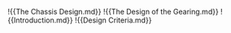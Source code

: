 !{{The Chassis Design.md}} 
!{{The Design of the Gearing.md}}
!{{Introduction.md}}
!{{Design Criteria.md}}
